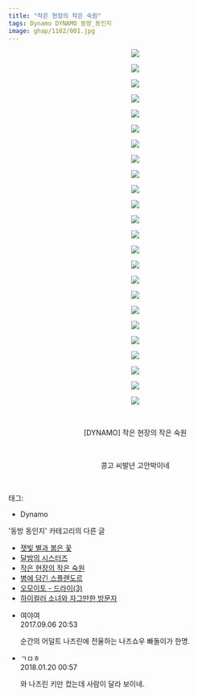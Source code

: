 ```yaml
---
title: "작은 현장의 작은 숙원"
tags: Dynamo DYNAMO 동방_동인지
image: ghap/1102/001.jpg
---
```

<div class="article">
<p style="text-align: center; clear: none; float: none;"><img src="{{ site.nasurl }}/ghap/1102/001.jpg"/></p>
<p style="text-align: center; clear: none; float: none;"><img src="{{ site.nasurl }}/ghap/1102/002.jpg"/></p>
<p style="text-align: center; clear: none; float: none;"><img src="{{ site.nasurl }}/ghap/1102/003.jpg"/></p>
<p style="text-align: center; clear: none; float: none;"><img src="{{ site.nasurl }}/ghap/1102/004.jpg"/></p>
<p style="text-align: center; clear: none; float: none;"><img src="{{ site.nasurl }}/ghap/1102/005.jpg"/></p>
<p style="text-align: center; clear: none; float: none;"><img src="{{ site.nasurl }}/ghap/1102/006.jpg"/></p>
<p style="text-align: center; clear: none; float: none;"><img src="{{ site.nasurl }}/ghap/1102/007.jpg"/></p>
<p style="text-align: center; clear: none; float: none;"><img src="{{ site.nasurl }}/ghap/1102/008.jpg"/></p>
<p style="text-align: center; clear: none; float: none;"><img src="{{ site.nasurl }}/ghap/1102/009.jpg"/></p>
<p style="text-align: center; clear: none; float: none;"><img src="{{ site.nasurl }}/ghap/1102/010.jpg"/></p>
<p style="text-align: center; clear: none; float: none;"><img src="{{ site.nasurl }}/ghap/1102/011.jpg"/></p>
<p style="text-align: center; clear: none; float: none;"><img src="{{ site.nasurl }}/ghap/1102/012.jpg"/></p>
<p style="text-align: center; clear: none; float: none;"><img src="{{ site.nasurl }}/ghap/1102/013.jpg"/></p>
<p style="text-align: center; clear: none; float: none;"><img src="{{ site.nasurl }}/ghap/1102/014.jpg"/></p>
<p style="text-align: center; clear: none; float: none;"><img src="{{ site.nasurl }}/ghap/1102/015.jpg"/></p>
<p style="text-align: center; clear: none; float: none;"><img src="{{ site.nasurl }}/ghap/1102/016.jpg"/></p>
<p style="text-align: center; clear: none; float: none;"><img src="{{ site.nasurl }}/ghap/1102/017.jpg"/></p>
<p style="text-align: center; clear: none; float: none;"><img src="{{ site.nasurl }}/ghap/1102/018.jpg"/></p>
<p style="text-align: center; clear: none; float: none;"><img src="{{ site.nasurl }}/ghap/1102/019.jpg"/></p>
<p style="text-align: center; clear: none; float: none;"><img src="{{ site.nasurl }}/ghap/1102/020.jpg"/></p>
<p style="text-align: center; clear: none; float: none;"><img src="{{ site.nasurl }}/ghap/1102/021.jpg"/></p>
<p style="text-align: center; clear: none; float: none;"><img src="{{ site.nasurl }}/ghap/1102/022.jpg"/></p>
<p style="text-align: center; clear: none; float: none;"><img src="{{ site.nasurl }}/ghap/1102/023.jpg"/></p>
<p style="text-align: center; clear: none; float: none;"><img src="{{ site.nasurl }}/ghap/1102/024.jpg"/></p>
<p style="text-align: center; clear: none; float: none;"><br/></p>
<p style="text-align: center; clear: none; float: none;">[DYNAMO] 작은 현장의 작은 숙원</p>
<p style="text-align: center; clear: none; float: none;"><br/></p>
<p style="text-align: center; clear: none; float: none;">콩고 씨발년 고안박이네</p>
<p><br/></p>
</div><div class="tagTrail">
<p>태그: </p>
<ul>
<li>Dynamo</li>
</ul>
</div><div class="another">
<p>'동방 동인지' 카테고리의 다른 글</p>
<ul>
<li><a href="/2016-07-26-ghap_1104">잿빛 별과 붉은 꽃</a></li>
<li><a href="/2016-07-26-ghap_1103">달밤의 시스터즈</a></li>
<li><a href="/2016-07-26-ghap_1102">작은 현장의 작은 숙원</a></li>
<li><a href="/2016-07-26-ghap_1100">병에 담긴 스플랜도르</a></li>
<li><a href="/2016-07-26-ghap_1099">오모이토 - 드라이(3)</a></li>
<li><a href="/2016-07-26-ghap_1098">하이컬러 소녀와 자그만한 방문자</a></li>
</ul>
</div><div class="cb_module cb_fluid">
<div class="cb_wrt cb_profile">
<div class="comment">
<ul>
<li class="cb_thumb_off" id="comment15077698">
<div class="cb_comment_area">
<div class="cb_info_area">
<div class="cb_section">
<span class="cb_nick_name">여야여</span>
</div>
<div class="cb_section">
<span class="cb_date">2017.09.06 20:53 </span>
</div>
</div>
<div class="cb_dsc_comment">
<p class="cb_dsc">
											순간의 어덜트 나즈린에 전율하는 나즈쇼우 빠돌이가 한명.
										</p>
</div>
</div></li>
<li class="cb_thumb_off" id="comment15178269">
<div class="cb_comment_area">
<div class="cb_info_area">
<div class="cb_section">
<span class="cb_nick_name">ㄱㅁㅎ</span>
</div>
<div class="cb_section">
<span class="cb_date">2018.01.20 00:57 </span>
</div>
</div>
<div class="cb_dsc_comment">
<p class="cb_dsc">
											와 나즈린 키만 컸는데 사람이 달라 보이네.
										</p>
</div>
</div></li>
</ul>
</div>
</div><!-- commentList close -->
</div>
<br/>
<p id="refer"></p>
<br/>
